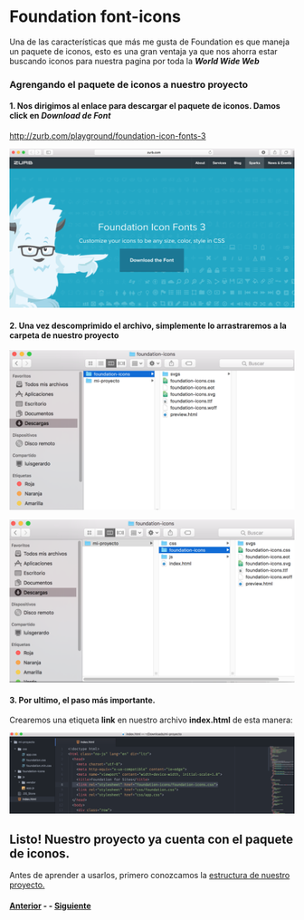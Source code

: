 # Foundation font-icons

Una de las características que más me gusta de Foundation es que maneja un paquete de iconos, esto es una gran ventaja ya que nos ahorra estar buscando iconos para nuestra pagina por toda la ***World Wide Web***

### Agrengando el paquete de iconos a nuestro proyecto

#### 1. Nos dirigimos al enlace para descargar el paquete de iconos. Damos click en ***Download de Font***

http://zurb.com/playground/foundation-icon-fonts-3

![](assets/icon1.png)

#### 2. Una vez descomprimido el archivo, simplemente lo arrastraremos a la carpeta de nuestro proyecto

![](assets/icon2.png)

![](assets/icon3.png)

#### 3. Por ultimo, el paso más importante.

Crearemos una etiqueta **link** en nuestro archivo **index.html** de esta manera:

![](assets/icon4.png)

## Listo! Nuestro proyecto ya cuenta con el paquete de iconos.

Antes de aprender a usarlos, primero conozcamos la [estructura de nuestro proyecto.](page5.md)

#### [Anterior](page3.md) - - [Siguiente](page5.md)
